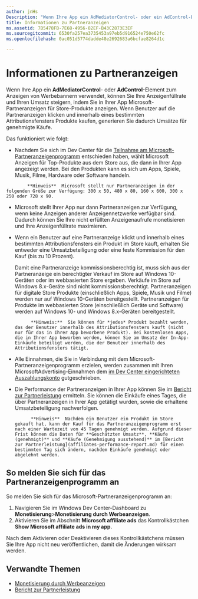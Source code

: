```yaml
---
author: jnHs
Description: "Wenn Ihre App ein AdMediatorControl- oder ein AdControl-Element zum Anzeigen von Werbebannern verwendet, können Sie Ihre Anzeigenfüllrate und Ihren Umsatz steigern, indem Sie in Ihrer App Microsoft-Partneranzeigen anzeigen."
title: Informationen zu Partneranzeigen
ms.assetid: 7B5478FB-7E68-4956-82EF-B43C2873E3EF
ms.sourcegitcommit: 6530fa257ea3735453a97eb5d916524e750e62fc
ms.openlocfilehash: 0ac051d5774dadde48e2692683a6bcfae8264d1c

---
```


# Informationen zu Partneranzeigen

Wenn Ihre App ein **AdMediatorControl**- oder **AdControl**-Element zum Anzeigen von Werbebannern verwendet, können Sie Ihre Anzeigenfüllrate und Ihren Umsatz steigern, indem Sie in Ihrer App Microsoft-Partneranzeigen für Store-Produkte anzeigen. Wenn Benutzer auf die Partneranzeigen klicken und innerhalb eines bestimmten Attributionsfensters Produkte kaufen, generieren Sie dadurch Umsätze für genehmigte Käufe.

Das funktioniert wie folgt:

* Nachdem Sie sich im Dev Center für die [Teilnahme am Microsoft-Partneranzeigenprogramm](#how-to-opt-in-to-affiliate-ads) entschieden haben, wählt Microsoft Anzeigen für Top-Produkte aus dem Store aus, die dann in Ihrer App angezeigt werden. Bei den Produkten kann es sich um Apps, Spiele, Musik, Filme, Hardware oder Software handeln.

 > 
            **Hinweis**  Microsoft stellt nur Partneranzeigen in der folgenden Größe zur Verfügung: 300 x 50, 480 x 80, 160 x 600, 300 x 250 oder 728 x 90.

* Microsoft stellt Ihrer App nur dann Partneranzeigen zur Verfügung, wenn keine Anzeigen anderer Anzeigennetzwerke verfügbar sind. Dadurch können Sie Ihre nicht erfüllten Anzeigenaufrufe monetisieren und Ihre Anzeigenfüllrate maximieren.
* Wenn ein Benutzer auf eine Partneranzeige klickt und innerhalb eines bestimmten Attributionsfensters ein Produkt im Store kauft, erhalten Sie entweder eine Umsatzbeteiligung oder eine feste Kommission für den Kauf (bis zu 10 Prozent). 
  
  Damit eine Partneranzeige kommissionsberechtig ist, muss sich aus der Partneranzeige ein berechtigter Verkauf im Store auf Windows 10-Geräten oder im webbasierten Store ergeben. Verkäufe im Store auf Windows 8.x-Geräte sind nicht kommissionsberechtigt. Partneranzeigen für digitale Store Produkte (einschließlich Apps, Spiele, Musik und Filme) werden nur auf Windows 10-Geräten bereitgestellt. Partneranzeigen für Produkte im webbasierten Store (einschließlich Geräte und Software) werden auf Windows 10- und Windows 8.x-Geräten bereitgestellt.

    > 
            **Hinweis:**  Sie können für *jedes* Produkt bezahlt werden, das der Benutzer innerhalb des Attributionsfensters kauft (nicht nur für das in Ihrer App beworbene Produkt). Bei kostenlosen Apps, die in Ihrer App beworben werden, können Sie am Umsatz der In-App-Einkäufe beteiligt werden, die der Benutzer innerhalb des Attributionsfensters tätigt.

* Alle Einnahmen, die Sie in Verbindung mit dem Microsoft-Partneranzeigenprogramm erzielen, werden zusammen mit Ihren MicrosoftAdvertising-Einnahmen dem [im Dev Center eingerichteten Auszahlungskonto](setting-up-your-payout-account-and-tax-forms.md) gutgeschrieben.
* Die Performance der Partneranzeigen in Ihrer App können Sie im [Bericht zur Partnerleistung](affiliates-performance-report.md) ermitteln. Sie können die Einkäufe eines Tages, die über Partneranzeigen in Ihrer App getätigt wurden, sowie die erhaltene Umsatzbeteiligung nachverfolgen.  

  > 
            **Hinweis**  Nachdem ein Benutzer ein Produkt im Store gekauft hat, kann der Kauf für das Partneranzeigenprogramm erst nach einer Wartezeit von 45 Tagen genehmigt werden. Aufgrund dieser Frist können die Daten für **Geschätzten Umsatz**, **Käufe (genehmigt)** und **Käufe (Genehmigung ausstehend)** im [Bericht zur Partnerleistung](affiliates-performance-report.md) für einen bestimmten Tag sich ändern, nachdem Einkäufe genehmigt oder abgelehnt werden.

## So melden Sie sich für das Partneranzeigenprogramm an

So melden Sie sich für das Microsoft-Partneranzeigenprogramm an:

1. Navigieren Sie im Windows Dev Center-Dashboard zu **Monetisierung**&gt;**Monetisierung durch Werbeanzeigen**.
2. Aktivieren Sie im Abschnitt **Microsoft affiliate ads** das Kontrollkästchen **Show Microsoft affiliate ads in my app**.

Nach dem Aktivieren oder Deaktivieren dieses Kontrollkästchens müssen Sie Ihre App nicht neu veröffentlichen, damit die Änderungen wirksam werden.


## Verwandte Themen


* [Monetisierung durch Werbeanzeigen](monetize-with-ads.md)
* [Bericht zur Partnerleistung](affiliates-performance-report.md)



<!--HONumber=Jun16_HO4-->


